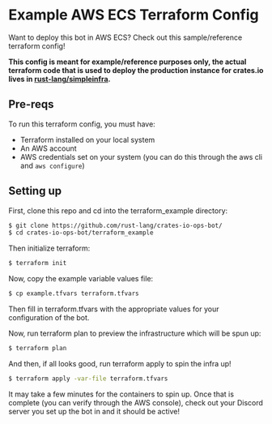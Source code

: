 # Example AWS ECS Terraform Config

Want to deploy this bot in AWS ECS? Check out this sample/reference terraform config!

**This config is meant for example/reference purposes only, the actual terraform code that is used to deploy the production instance for crates.io lives in [rust-lang/simpleinfra](https://github.com/rust-lang/simpleinfra/).**

## Pre-reqs

To run this terraform config, you must have:
* Terraform installed on your local system
* An AWS account
* AWS credentials set on your system (you can do this through the aws cli and `aws configure`)

## Setting up

First, clone this repo and cd into the terraform_example directory:

```bash
$ git clone https://github.com/rust-lang/crates-io-ops-bot/
$ cd crates-io-ops-bot/terraform_example
```

Then initialize terraform:

```bash
$ terraform init
```

Now, copy the example variable values file:

```bash
$ cp example.tfvars terraform.tfvars
```

Then fill in terraform.tfvars with the appropriate values for your configuration of the bot.

Now, run terraform plan to preview the infrastructure which will be spun up:

```bash
$ terraform plan
```

And then, if all looks good, run terraform apply to spin the infra up!

```bash
$ terraform apply -var-file terraform.tfvars
```

It may take a few minutes for the containers to spin up. Once that is complete (you can verify through the AWS console), check out your Discord server you set up the bot in and it should be active!